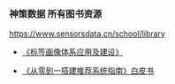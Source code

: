 ### 神策数据 所有图书资源

https://www.sensorsdata.cn/school/library

* [《标签画像体系应用及建设》](https://www.sensorsdata.cn/school/library/7ef3f9fd19fd2d7b100eb4ab1f712de7)

* [《从零到一搭建推荐系统指南》白皮书](https://www.sensorsdata.cn/school/library/92825158717cbc070b4fc4187ce1bba0)